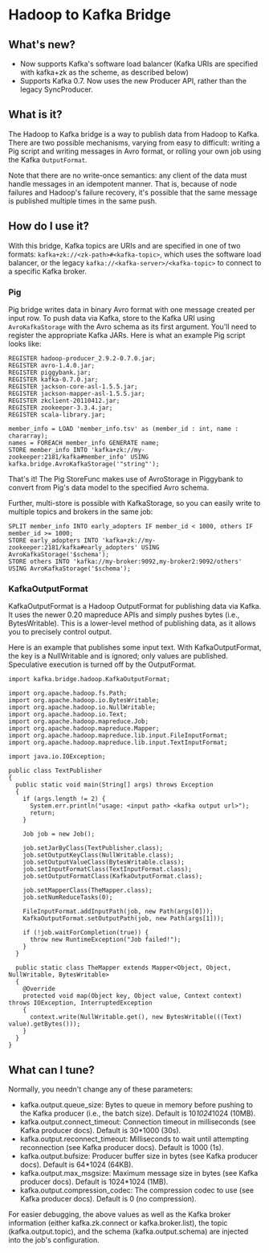 Hadoop to Kafka Bridge
======================

What's new?
-----------

* Now supports Kafka's software load balancer (Kafka URIs are specified with
  kafka+zk as the scheme, as described below)
* Supports Kafka 0.7. Now uses the new Producer API, rather than the legacy
  SyncProducer.

What is it?
-----------

The Hadoop to Kafka bridge is a way to publish data from Hadoop to Kafka. There
are two possible mechanisms, varying from easy to difficult:  writing a Pig
script and writing messages in Avro format, or rolling your own job using the
Kafka `OutputFormat`. 

Note that there are no write-once semantics: any client of the data must handle
messages in an idempotent manner. That is, because of node failures and
Hadoop's failure recovery, it's possible that the same message is published
multiple times in the same push.

How do I use it?
----------------

With this bridge, Kafka topics are URIs and are specified in one of two
formats: `kafka+zk://<zk-path>#<kafka-topic>`, which uses the software load
balancer, or the legacy `kafka://<kafka-server>/<kafka-topic>` to connect to a
specific Kafka broker.

### Pig ###

Pig bridge writes data in binary Avro format with one message created per input
row. To push data via Kafka, store to the Kafka URI using `AvroKafkaStorage`
with the Avro schema as its first argument. You'll need to register the
appropriate Kafka JARs. Here is what an example Pig script looks like:

    REGISTER hadoop-producer_2.9.2-0.7.0.jar;
    REGISTER avro-1.4.0.jar;
    REGISTER piggybank.jar;
    REGISTER kafka-0.7.0.jar;
    REGISTER jackson-core-asl-1.5.5.jar;
    REGISTER jackson-mapper-asl-1.5.5.jar;
    REGISTER zkclient-20110412.jar;
    REGISTER zookeeper-3.3.4.jar;
    REGISTER scala-library.jar;

    member_info = LOAD 'member_info.tsv' as (member_id : int, name : chararray);
    names = FOREACH member_info GENERATE name;
    STORE member_info INTO 'kafka+zk://my-zookeeper:2181/kafka#member_info' USING kafka.bridge.AvroKafkaStorage('"string"');

That's it! The Pig StoreFunc makes use of AvroStorage in Piggybank to convert
from Pig's data model to the specified Avro schema.

Further, multi-store is possible with KafkaStorage, so you can easily write to
multiple topics and brokers in the same job:

    SPLIT member_info INTO early_adopters IF member_id < 1000, others IF member_id >= 1000;
    STORE early_adopters INTO 'kafka+zk://my-zookeeper:2181/kafka#early_adopters' USING AvroKafkaStorage('$schema');
    STORE others INTO 'kafka://my-broker:9092,my-broker2:9092/others' USING AvroKafkaStorage('$schema');

### KafkaOutputFormat ###

KafkaOutputFormat is a Hadoop OutputFormat for publishing data via Kafka. It
uses the newer 0.20 mapreduce APIs and simply pushes bytes (i.e.,
BytesWritable). This is a lower-level method of publishing data, as it allows
you to precisely control output.

Here is an example that publishes some input text. With KafkaOutputFormat, the
key is a NullWritable and is ignored; only values are published. Speculative
execution is turned off by the OutputFormat.

    import kafka.bridge.hadoop.KafkaOutputFormat;
    
    import org.apache.hadoop.fs.Path;
    import org.apache.hadoop.io.BytesWritable;
    import org.apache.hadoop.io.NullWritable;
    import org.apache.hadoop.io.Text;
    import org.apache.hadoop.mapreduce.Job;
    import org.apache.hadoop.mapreduce.Mapper;
    import org.apache.hadoop.mapreduce.lib.input.FileInputFormat;
    import org.apache.hadoop.mapreduce.lib.input.TextInputFormat;
    
    import java.io.IOException;
    
    public class TextPublisher
    {
      public static void main(String[] args) throws Exception
      {
        if (args.length != 2) {
          System.err.println("usage: <input path> <kafka output url>");
          return;
        }
    
        Job job = new Job();
    
        job.setJarByClass(TextPublisher.class);
        job.setOutputKeyClass(NullWritable.class);
        job.setOutputValueClass(BytesWritable.class);
        job.setInputFormatClass(TextInputFormat.class);
        job.setOutputFormatClass(KafkaOutputFormat.class);
    
        job.setMapperClass(TheMapper.class);
        job.setNumReduceTasks(0);
    
        FileInputFormat.addInputPath(job, new Path(args[0]));
        KafkaOutputFormat.setOutputPath(job, new Path(args[1]));
    
        if (!job.waitForCompletion(true)) {
          throw new RuntimeException("Job failed!");
        }
      }
    
      public static class TheMapper extends Mapper<Object, Object, NullWritable, BytesWritable>
      {
        @Override
        protected void map(Object key, Object value, Context context) throws IOException, InterruptedException
        {
          context.write(NullWritable.get(), new BytesWritable(((Text) value).getBytes()));
        }
      }
    }

What can I tune?
----------------

Normally, you needn't change any of these parameters:

* kafka.output.queue_size: Bytes to queue in memory before pushing to the Kafka
  producer (i.e., the batch size). Default is 10*1024*1024 (10MB).
* kafka.output.connect_timeout: Connection timeout in milliseconds (see Kafka
  producer docs). Default is 30*1000 (30s).
* kafka.output.reconnect_timeout: Milliseconds to wait until attempting
  reconnection (see Kafka producer docs). Default is 1000 (1s).
* kafka.output.bufsize: Producer buffer size in bytes (see Kafka producer
  docs). Default is 64*1024 (64KB). 
* kafka.output.max_msgsize: Maximum message size in bytes (see Kafka producer
  docs). Default is 1024*1024 (1MB).
* kafka.output.compression_codec: The compression codec to use (see Kafka producer
  docs). Default is 0 (no compression).

For easier debugging, the above values as well as the Kafka broker information
(either kafka.zk.connect or kafka.broker.list), the topic (kafka.output.topic),
and the schema (kafka.output.schema) are injected into the job's configuration.


